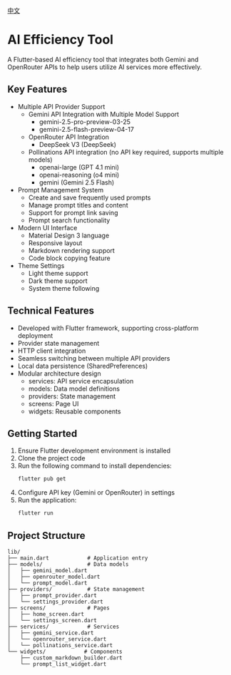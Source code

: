 [中文](README.md)

# AI Efficiency Tool

A Flutter-based AI efficiency tool that integrates both Gemini and OpenRouter APIs to help users utilize AI services more effectively.

## Key Features

- Multiple API Provider Support
  - Gemini API Integration with Multiple Model Support
    - gemini-2.5-pro-preview-03-25
    - gemini-2.5-flash-preview-04-17
  - OpenRouter API Integration 
    - DeepSeek V3 (DeepSeek)
  - Pollinations API integration (no API key required, supports multiple models)
    - openai-large (GPT 4.1 mini)
    - openai-reasoning (o4 mini)
    - gemini (Gemini 2.5 Flash)
- Prompt Management System
  - Create and save frequently used prompts
  - Manage prompt titles and content
  - Support for prompt link saving
  - Prompt search functionality
- Modern UI Interface
  - Material Design 3 language
  - Responsive layout
  - Markdown rendering support
  - Code block copying feature
- Theme Settings
  - Light theme support
  - Dark theme support
  - System theme following

## Technical Features

- Developed with Flutter framework, supporting cross-platform deployment
- Provider state management
- HTTP client integration
- Seamless switching between multiple API providers
- Local data persistence (SharedPreferences)
- Modular architecture design
  - services: API service encapsulation
  - models: Data model definitions
  - providers: State management
  - screens: Page UI
  - widgets: Reusable components

## Getting Started

1. Ensure Flutter development environment is installed
2. Clone the project code
3. Run the following command to install dependencies:
   ```bash
   flutter pub get
   ```
4. Configure API key (Gemini or OpenRouter) in settings
5. Run the application:
   ```bash
   flutter run
   ```

## Project Structure

```
lib/
├── main.dart            # Application entry
├── models/              # Data models
│   ├── gemini_model.dart
│   ├── openrouter_model.dart
│   └── prompt_model.dart
├── providers/           # State management
│   ├── prompt_provider.dart
│   └── settings_provider.dart
├── screens/             # Pages
│   ├── home_screen.dart
│   └── settings_screen.dart
├── services/            # Services
│   ├── gemini_service.dart
│   └── openrouter_service.dart
│   └── pollinations_service.dart
└── widgets/            # Components
    ├── custom_markdown_builder.dart
    └── prompt_list_widget.dart
```